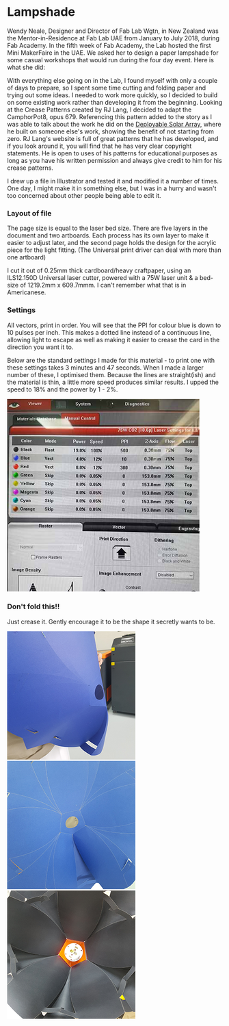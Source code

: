 # Lampshade

Wendy Neale, Designer and Director of Fab Lab Wgtn, in New Zealand was the Mentor-in-Residence at Fab Lab UAE from January to July 2018, during Fab Academy. In the fifth week of Fab Academy, the Lab hosted the first Mini MakerFaire in the UAE. We asked her to design a paper lampshade for some casual workshops that would run during the four day event. Here is what she did:

With everything else going on in the Lab, I found myself with only a couple of days to prepare, so I spent some time cutting and folding paper and trying out some ideas. I needed to work more quickly, so I decided to build on some existing work rather than developing it from the beginning. Looking at the Crease Patterns created by RJ Lang, I decided to adapt the CamphorPot8, opus 679. Referencing this pattern added to the story as I was able to talk about the work he did on the [Deployable Solar Array](https://compliantmechanisms.byu.edu/node/892), where he built on someone else's work, showing the benefit of not starting from zero. RJ Lang's website is full of great patterns that he has developed, and if you look around it, you will find that he has very clear copyright statements. He is open to uses of his patterns for educational purposes as long as you have his written permission and always give credit to him for his crease patterns.

I drew up a file in Illustrator and tested it and modified it a number of times. One day, I might make it in something else, but I was in a hurry and wasn't too concerned about other people being able to edit it. 

### Layout of file

The page size is equal to the laser bed size. There are five layers in the document and two artboards. Each process has its own layer to make it easier to adjust later, and the second page holds the design for the acrylic piece for the light fitting. (The Universal print driver can deal with more than one artboard)

I cut it out of 0.25mm thick cardboard/heavy craftpaper, using an ILS12.150D Universal laser cutter, powered with a 75W laser unit & a bed-size of 1219.2mm x 609.7mmm. I can't remember what that is in Americanese.


### Settings

All vectors, print in order. You will see that the PPI for colour blue is down to 10 pulses per inch. This makes a dotted line instead of a continuous line, allowing light to escape as well as making it easier to crease the card in the direction you want it to.

Below are the standard settings I made for this material - to print one with these settings takes 3 minutes and 47 seconds. When I made a larger number of these, I optimised them. Because the lines are straight(ish) and the material is thin, a little more speed produces similar results. I upped the speed to 18% and the power by 1 - 2%.

![Laser settings](/images/laser-settings.jpg)

### Don't fold this!!

Just crease it. Gently encourage it to be the shape it secretly wants to be.  

![Outside](/images/outside.png)
![Inside](/images/inside.png)
![Acrylic Fitting](/images/acrylic-fitting.png)

